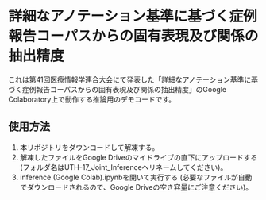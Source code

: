 # 詳細なアノテーション基準に基づく症例報告コーパスからの固有表現及び関係の抽出精度

これは第41回医療情報学連合大会にて発表した「詳細なアノテーション基準に基づく症例報告コーパスからの固有表現及び関係の抽出精度」のGoogle Colaboratory上で動作する推論用のデモコードです。

## 使用方法

1. 本リポジトリをダウンロードして解凍する。
2. 解凍したファイルをGoogle Driveのマイドライブの直下にアップロードする (フォルダ名はUTH-17_Joint_Inferenceへリネームしてください)。
3. inference (Google Colab).ipynbを開いて実行する (必要なファイルが自動でダウンロードされるので、Google Driveの空き容量にご注意ください)。
